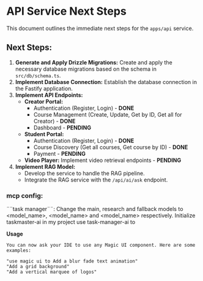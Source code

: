 # API Service Next Steps

This document outlines the immediate next steps for the `apps/api` service.

## Next Steps:

1.  **Generate and Apply Drizzle Migrations:** Create and apply the necessary database migrations based on the schema in `src/db/schema.ts`.
2.  **Implement Database Connection:** Establish the database connection in the Fastify application.
3.  **Implement API Endpoints:**
    *   **Creator Portal:**
        *   Authentication (Register, Login) - **DONE**
        *   Course Management (Create, Update, Get by ID, Get all for Creator) - **DONE**
        *   Dashboard - **PENDING**
    *   **Student Portal:**
        *   Authentication (Register, Login) - **DONE**
        *   Course Discovery (Get all courses, Get course by ID) - **DONE**
        *   Payment - **PENDING**
    *   **Video Player:** Implement video retrieval endpoints - **PENDING**
4.  **Implement RAG Model:**
    *   Develop the service to handle the RAG pipeline.
    *   Integrate the RAG service with the `/api/ai/ask` endpoint.



### mcp config:

¨¨task manager¨¨:
Change the main, research and fallback models to <model_name>, <model_name> and <model_name> respectively.
Initialize taskmaster-ai in my project
use task-manager-ai to

**Usage**

```
You can now ask your IDE to use any Magic UI component. Here are some examples:

"use magic ui to Add a blur fade text animation"
"Add a grid background"
"Add a vertical marquee of logos"

```
